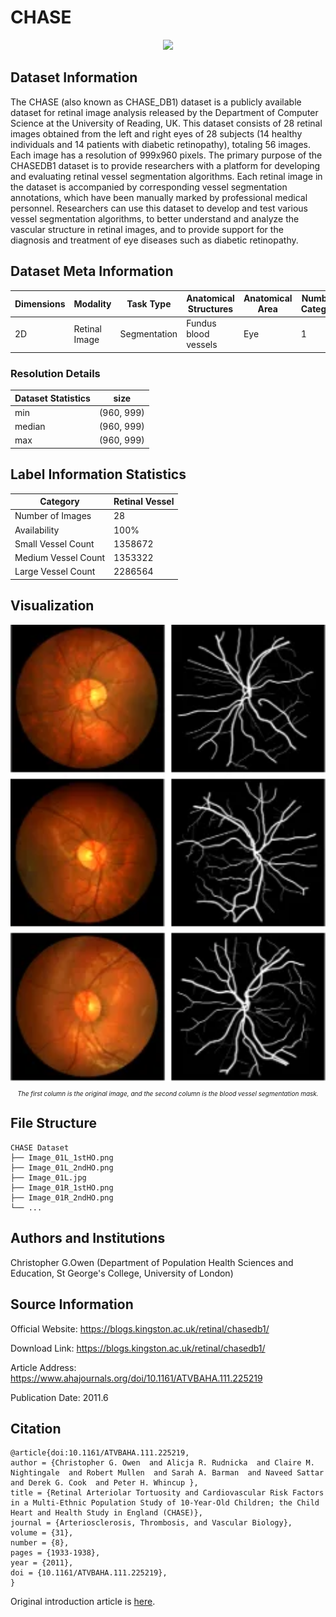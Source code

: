 # CHASE

<div align="center">
    <a href="https://github.com/openmedlab/"><img width="700px" height="auto" src="appendix/CHASE_0.avif"></a>
</div>
<p style="text-align:center;font-size:10px;"><em></em></p>


## Dataset Information

The CHASE (also known as CHASE_DB1) dataset is a publicly available dataset for retinal image analysis released by the Department of Computer Science at the University of Reading, UK. This dataset consists of 28 retinal images obtained from the left and right eyes of 28 subjects (14 healthy individuals and 14 patients with diabetic retinopathy), totaling 56 images. Each image has a resolution of 999x960 pixels. The primary purpose of the CHASEDB1 dataset is to provide researchers with a platform for developing and evaluating retinal vessel segmentation algorithms. Each retinal image in the dataset is accompanied by corresponding vessel segmentation annotations, which have been manually marked by professional medical personnel. Researchers can use this dataset to develop and test various vessel segmentation algorithms, to better understand and analyze the vascular structure in retinal images, and to provide support for the diagnosis and treatment of eye diseases such as diabetic retinopathy.

## Dataset Meta Information

| Dimensions | Modality | Task Type | Anatomical Structures | Anatomical Area | Number of Categories | Data Volume | File Format |
|------------|----------|-----------|-----------------------|-----------------|----------------------|-------------|-------------|
| 2D         | Retinal Image       | Segmentation | Fundus blood vessels  | Eye             | 1                    | 28          | .jpg / .png     |


### Resolution Details

| Dataset Statistics | size        |
|--------------------|-------------|
| min                | (960, 999)  |
| median             | (960, 999)  |
| max                | (960, 999)  |

## Label Information Statistics

| Category          | Retinal Vessel |
|-------------------|----------------|
| Number of Images  | 28             |
| Availability      | 100%           |
| Small Vessel Count| 1358672        |
| Medium Vessel Count| 1353322       |
| Large Vessel Count| 2286564        |

## Visualization

<div align="center">
    <a href="https://github.com/openmedlab/"><img width="700px" height="auto" src="appendix/CHASE_1.webp"></a>
</div>
<p style="text-align:center;font-size:10px;"><em> The first column is the original image, and the second column is the blood vessel segmentation mask.</em></p>

## File Structure

``` 
CHASE Dataset
├── Image_01L_1stHO.png
├── Image_01L_2ndHO.png
├── Image_01L.jpg
├── Image_01R_1stHO.png
├── Image_01R_2ndHO.png
└── ...
```

## Authors and Institutions

Christopher G.Owen (Department of Population Health Sciences and Education, St George's College, University of London)


## Source Information

Official Website: https://blogs.kingston.ac.uk/retinal/chasedb1/

Download Link: https://blogs.kingston.ac.uk/retinal/chasedb1/

Article Address: https://www.ahajournals.org/doi/10.1161/ATVBAHA.111.225219

Publication Date: 2011.6

## Citation

``` 
@article{doi:10.1161/ATVBAHA.111.225219,
author = {Christopher G. Owen  and Alicja R. Rudnicka  and Claire M. Nightingale  and Robert Mullen  and Sarah A. Barman  and Naveed Sattar  and Derek G. Cook  and Peter H. Whincup },
title = {Retinal Arteriolar Tortuosity and Cardiovascular Risk Factors in a Multi-Ethnic Population Study of 10-Year-Old Children; the Child Heart and Health Study in England (CHASE)},
journal = {Arteriosclerosis, Thrombosis, and Vascular Biology},
volume = {31},
number = {8},
pages = {1933-1938},
year = {2011},
doi = {10.1161/ATVBAHA.111.225219},
}
```

Original introduction article is [here](https://zhuanlan.zhihu.com/p/663775177).